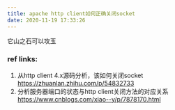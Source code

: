 ```yaml
---
title: apache http client如何正确关闭socket
date: 2020-11-19 17:33:26
---
```


它山之石可以攻玉

### ref links:

1. 从http client 4.x源码分析，该如何关闭socket
   https://zhuanlan.zhihu.com/p/54832733
2. 分析服务器端口的状态与http client关闭方法的对应关系
   https://www.cnblogs.com/xiao--y/p/7878170.html